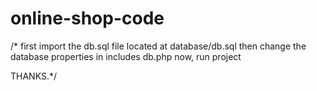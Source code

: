 # online-shop-code

/*
first import the db.sql file located at database/db.sql
then change the database properties in includes db.php
now, run project


THANKS.*/
